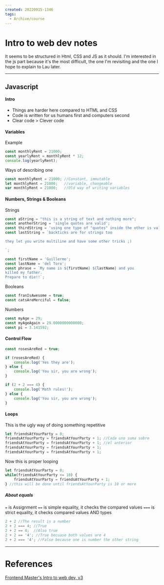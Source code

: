 ```yaml
---
created: 20220915-1346
tags:
  - Archive/course
---
```


# Intro to web dev notes

It seems to be structured in Html, CSS and JS as it should.
I'm interested in the js part because it's the most difficult, the one I'm revisiting and the one I hope to explain to Lau later.

---
## Javascript
#### Intro
- Things are harder here compared to HTML and CSS
- Code is written for us humans first and computers second
- Clear code > Clever code
#### Variables
Example
```javascript
const monthlyRent = 21000;
const yearlyRent = monthlyRent * 12;
console.log(yearlyRent);
```
Ways of describing one
```javascript
const monthlyRent = 21000; //Constant, immutable
let monthlyRent = 21000;   //variable, changeable
var monthlyRent = 21000;   //Old way of writing variables
```

#### Numbers, Strings & Booleans
Strings
```javascript
const aString = "this is a string of text and nothing more";
const anotherString = 'single quotes are valid';
const thirdString = 'using one type of "quotes" inside the other is valid';
const lastString = `backticks are for strings too

they let you write multiline and have some other tricks ;)

`;
```

```javascript
const firstName = 'Guillermo';
const lastName = 'del Toro';
const phrase = `My name is ${firstName} ${lastName} and you
killed my father.
Prepare to die!!`;
```

Booleans
```javascript
const franIsAwesome = true;
const catsAreMerciful = false;
```

Numbers
```javascript
const myAge = 29;
const myAgeAgain = 29.0000000000000; 
const pi = 3.141592;
```


#### Control Flow
```javascript
const rosesAreRed = true;

if (rosesAreRed) {
	console.log('Yes they are');
} else {
	console.log('You sir, you are wrong');
}

if (2 + 2 === 4) {
	console.log('Math rules!');
} else {
	console.log('You sir, you are wrong');
}
```

#### Loops
This is the ugly way of doing something repetitive
``` JavaScript
let friendsAtYourParty = 0;
friendsAtYourParty = friendsAtYourParty + 1; //Cada uno suma sobre
friendsAtYourParty = friendsAtYourParty + 1; //el anterior
friendsAtYourParty = friendsAtYourParty + 1;
friendsAtYourParty = friendsAtYourParty + 1;
```

Now this is proper looping
``` JavaScript
let friendsAtYourParty = 0;
while(friendsAtYourParty <= 10) {
	friendsAtYourParty = friendsAtYourParty + 1;
} //this will be done until friendsAtYourParty is 10 or more
```



##### About equals
`=` is Assignment
`==` is simple equality, it checks the compared values
`===` is strict equality, it checks compared values AND types
``` JavaScript
2 + 2 //The result is a number
2 + 2 === 4; //True
2 + 2 == 4;  //Also true
2 + 2 == '4'; //True becuase both values are 4
2 + 2 === '4'; //False because one is number the other string
```

---
# References
[Frontend Master's Intro to web dev, v3](https://frontendmasters.com/courses/web-development-v3/javascript-intro/)
